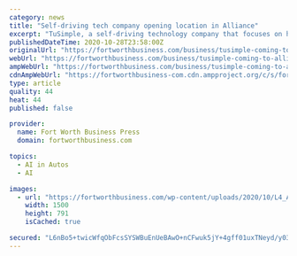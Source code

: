 ```yaml
---
category: news
title: "Self-driving tech company opening location in Alliance"
excerpt: "TuSimple, a self-driving technology company that focuses on heavy-duty trucks, is coming to AllianceTexas’ Mobility Innovation Zone (MIZ) in north Fort Worth."
publishedDateTime: 2020-10-28T23:58:00Z
originalUrl: "https://fortworthbusiness.com/business/tusimple-coming-to-alliance/"
webUrl: "https://fortworthbusiness.com/business/tusimple-coming-to-alliance/"
ampWebUrl: "https://fortworthbusiness.com/business/tusimple-coming-to-alliance/?amp"
cdnAmpWebUrl: "https://fortworthbusiness-com.cdn.ampproject.org/c/s/fortworthbusiness.com/business/tusimple-coming-to-alliance/?amp"
type: article
quality: 44
heat: 44
published: false

provider:
  name: Fort Worth Business Press
  domain: fortworthbusiness.com

topics:
  - AI in Autos
  - AI

images:
  - url: "https://fortworthbusiness.com/wp-content/uploads/2020/10/L4_AutonomousTruck_2.jpg"
    width: 1500
    height: 791
    isCached: true

secured: "L6nBo5+twicWfqObFcsSYSWBuEnUeBAwO+nCFwuk5jY+4gff01uxTNeyd/y03jsZejW5jHf6fh4Z25eSeL8bAb/Pe65bArgtxGz9RcyxwEZwe/mcLIDR5f3mopmIduu4K0eoflrD5yQF819o4gbTDYG9vCLgg8IoYuv2eVcXr8HCtnuCIR5ksXRoUkAMCHM2AIQP0z8gu2vCH+wKr6cdfsJ1ZcCDQLk5ZXbaDcX+oehEy17MPAv/tY1zP2opcEmJtJp77F5fhhbrDUUtSguQ15yWz2dYOXnl4/XXZE68nnIWhj4YSKDgDyTgwzHJT/T1rmVS71mZ4Gc+4TDFqXFbW/QYfljSwsOqHYLD8M+mTH0=;JmygUrXfOmQVd7P7oVLj7Q=="
---
```


